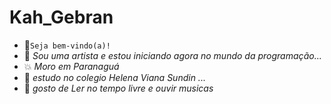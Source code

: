 # Kah_Gebran
- 👋```Seja bem-vindo(a)!``` 
- 👀  *Sou uma artista e estou iniciando agora no mundo da programação...*
- 💥 *Moro em Paranaguá*
- 🌱 *estudo no colegio Helena Viana Sundin ...*
- 🌺 *gosto de Ler no tempo livre e ouvir musicas*
